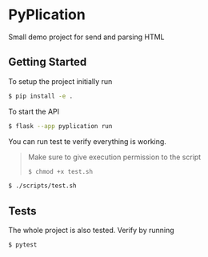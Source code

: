 # PyPlication

Small demo project for send and parsing HTML

## Getting Started

To setup the project initially run
```bash
$ pip install -e .
```

To start the API

```bash
$ flask --app pyplication run
```

You can run test te verify everything is working. 
> Make sure to give execution permission to the script
> ```bash
> $ chmod +x test.sh
> ```

```bash
$ ./scripts/test.sh
```

## Tests

The whole project is also tested. Verify by running 

```bash
$ pytest
```